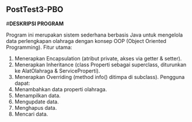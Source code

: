 ## PostTest3-PBO

#**DESKRIPSI PROGRAM**

Program ini merupakan sistem sederhana berbasis Java untuk mengelola data perlengkapan olahraga dengan konsep OOP (Object Oriented Programming).
Fitur utama:
1. Menerapkan Encapsulation (atribut private, akses via getter & setter).
2. Menerapkan Inheritance (class Properti sebagai superclass, diturunkan ke AlatOlahraga & ServiceProperti).
3. Menerapkan Overriding (method info() ditimpa di subclass).
Pengguna dapat:
1. Menambahkan data properti olahraga.
2. Menampilkan data.
3. Mengupdate data.
4. Menghapus data.
5. Mencari data.

